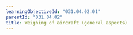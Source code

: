 ```yaml
---
learningObjectiveId: "031.04.02.01"
parentId: "031.04.02"
title: Weighing of aircraft (general aspects)
---
```

